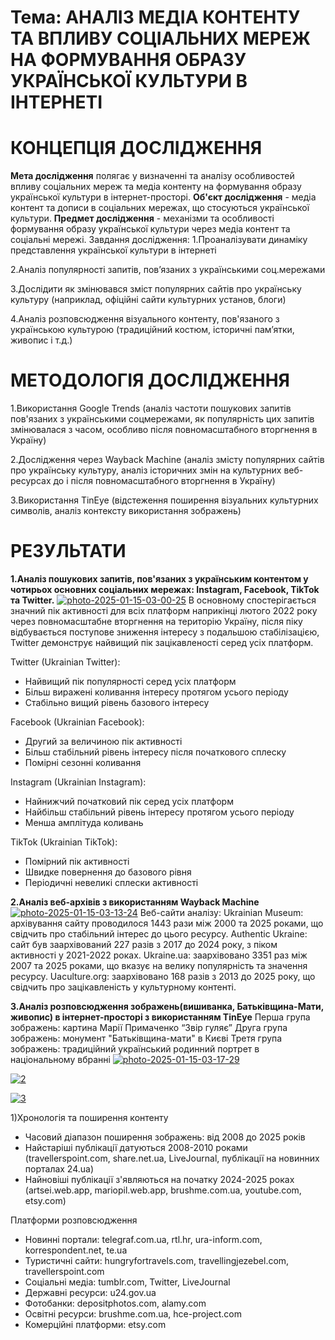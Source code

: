 ﻿# Тема: АНАЛІЗ МЕДІА КОНТЕНТУ ТА ВПЛИВУ СОЦІАЛЬНИХ МЕРЕЖ НА ФОРМУВАННЯ ОБРАЗУ УКРАЇНСЬКОЇ КУЛЬТУРИ В ІНТЕРНЕТІ
# КОНЦЕПЦІЯ ДОСЛІДЖЕННЯ

**Мета дослідження** полягає у визначенні та аналізу особливостей впливу соціальних мереж та медіа контенту на формування образу української культури в інтернет-просторі.
**Об'єкт дослідження** - медіа контент та дописи в соціальних мережах, що стосуються української культури.
**Предмет дослідження** - механізми та особливості формування образу української культури через медіа контент та соціальні мережі.
Завдання дослідження:
1.Проаналізувати динаміку представлення української культури в інтернеті

2.Аналіз популярності запитів, пов’язаних з українськими соц.мережами

3.Дослідити як змінювався зміст популярних сайтів про українську культуру (наприклад, офіційні сайти культурних установ, блоги)

4.Аналіз розповсюдження візуального контенту, пов'язаного з українською культурою (традиційний костюм, історичні пам’ятки, живопис і т.д.)
# МЕТОДОЛОГІЯ ДОСЛІДЖЕННЯ
1.Використання Google Trends (аналіз частоти пошукових запитів пов'язаних з українськими соцмережами, як популярність цих запитів змінювалася з часом, особливо після повномасштабного вторгнення в Україну)

2.Дослідження через Wayback Machine (аналіз змісту популярних сайтів про українську культуру, аналіз історичних змін на культурних веб-ресурсах  до і після повномасштабного вторгнення в Україну)

3.Використання TinEye (відстеження поширення візуальних культурних символів, аналіз контексту використання зображень)
# РЕЗУЛЬТАТИ
**1.Аналіз пошукових запитів, пов'язаних з українським контентом у чотирьох основних соціальних мережах: Instagram, Facebook, TikTok та Twitter.**
<a href="https://ibb.co/9YX3mv0"><img src="https://i.ibb.co/ysTBmRC/photo-2025-01-15-03-00-25.jpg" alt="photo-2025-01-15-03-00-25" border="0"></a>
В основному спостерігається значний пік активності для всіх платформ наприкінці лютого 2022 року через повномасштабне вторгнення на територію Україну, після піку відбувається поступове зниження інтересу з подальшою стабілізацією, Twitter демонструє найвищий пік зацікавленості серед усіх платформ.

Twitter (Ukrainian Twitter):

 - Найвищий пік популярності серед усіх платформ 
 - Більш виражені коливання інтересу протягом усього періоду 
 - Стабільно вищий рівень базового інтересу

Facebook (Ukrainian Facebook):

 - Другий за величиною пік активності 
 - Більш стабільний рівень інтересу після початкового сплеску 
 - Помірні сезонні коливання

Instagram (Ukrainian Instagram):

 - Найнижчий початковий пік серед усіх платформ 
 - Найбільш стабільний рівень інтересу протягом усього періоду 
 - Менша амплітуда коливань

TikTok (Ukrainian TikTok):

 - Помірний пік активності 
 - Швидке повернення до базового рівня
 - Періодичні невеликі сплески активності
 
 

**2.Аналіз веб-архівів з використанням Wayback Machine**
<a href="https://ibb.co/6RXW4mB"><img src="https://i.ibb.co/FbHDBKV/photo-2025-01-15-03-13-24.jpg" alt="photo-2025-01-15-03-13-24" border="0"></a>
Веб-сайти аналізу:
Ukrainian Museum: архівування сайту проводилося 1443 рази між 2000 та 2025 роками, що свідчить про стабільний інтерес до цього ресурсу.
Authentic Ukraine: сайт був заархівований 227 разів з 2017 до 2024 року, з піком активності у 2021-2022 роках.
Ukraine.ua: заархівовано 3351 раз між 2007 та 2025 роками, що вказує на велику популярність та значення ресурсу.
Uaculture.org: заархівовано 168 разів з 2013 до 2025 року, що свідчить про зацікавленість у культурному контенті.

**3.Аналіз розповсюдження зображень(вишиванка, Батьківщина-Мати, живопис) в інтернет-просторі з використанням TinEye** 
Перша група зображень: картина Марії Примаченко “Звір гуляє”
Друга група зображень: монумент "Батьківщина-мати" в Києві
Третя група зображень: традиційний український родинний портрет в національному вбранні
<a href="https://ibb.co/xzk4qPv"><img src="https://i.ibb.co/mhjx51s/photo-2025-01-15-03-17-29.jpg" alt="photo-2025-01-15-03-17-29" border="0"></a>

<a href="https://ibb.co/JBJ3Q3G"><img src="https://i.ibb.co/985ZtZ1/2.jpg" alt="2" border="0"></a>

<a href="https://ibb.co/4gD4CCY"><img src="https://i.ibb.co/jZx3qqW/3.jpg" alt="3" border="0"></a>


1)Хронологія та поширення контенту

 - Часовий діапазон поширення зображень: від 2008 до 2025 років
 - Найстаріші публікації датуються 2008-2010 роками
   (travellerspoint.com, share.net.ua, LiveJournal, публікації на
   новинних порталах 24.ua) 
  - Найновіші публікації з'являються на початку
   2024-2025 роках (artsei.web.app, mariopil.web.app, brushme.com.ua,
   youtube.com, etsy.com)

Платформи розповсюдження
- Новинні портали: telegraf.com.ua, rtl.hr, ura-inform.com, korrespondent.net, te.ua
- Туристичні сайти: hungryfortravels.com, travellingjezebel.com, travellerspoint.com
- Соціальні медіа: tumblr.com, Twitter, LiveJournal
- Державні ресурси: u24.gov.ua
- Фотобанки: depositphotos.com, alamy.com
- Освітні ресурси: brushme.com.ua, hce-project.com
- Комерційні платформи: etsy.com





